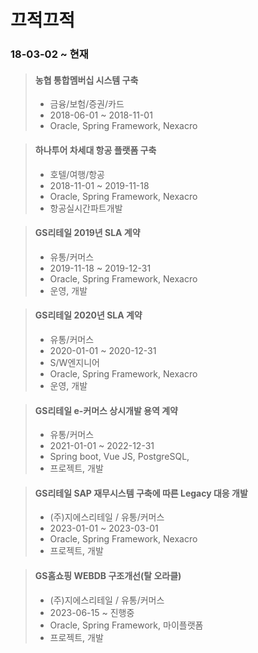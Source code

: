 # 끄적끄적

### 18-03-02 ~ 현재

> #### 농협 통합멤버십 시스템 구축
> - 금융/보험/증권/카드
>- 2018-06-01 ~ 2018-11-01
>- Oracle, Spring Framework, Nexacro

> #### 하나투어 차세대 항공 플랫폼 구축
> - 호텔/여행/항공
>- 2018-11-01 ~ 2019-11-18
> - Oracle, Spring Framework, Nexacro
>- 항공실시간파트개발

>#### GS리테일 2019년 SLA 계약
>- 유통/커머스
>- 2019-11-18 ~ 2019-12-31
>- Oracle, Spring Framework, Nexacro
> - 운영, 개발

>#### GS리테일 2020년 SLA 계약
> - 유통/커머스
> - 2020-01-01 ~ 2020-12-31
> - S/W엔지니어
> - Oracle, Spring Framework, Nexacro
> - 운영, 개발

>#### GS리테일 e-커머스 상시개발 용역 계약
> - 유통/커머스
> - 2021-01-01 ~ 2022-12-31
> - Spring boot, Vue JS, PostgreSQL, 
> - 프로젝트, 개발

>#### GS리테일 SAP 재무시스템 구축에 따른 Legacy 대응 개발
> - (주)지에스리테일 / 유통/커머스
> - 2023-01-01 ~ 2023-03-01
> - Oracle, Spring Framework, Nexacro
> - 프로젝트, 개발

>#### GS홈쇼핑 WEBDB 구조개선(탈 오라클)
> - (주)지에스리테일 / 유통/커머스
> - 2023-06-15 ~ 진행중
> - Oracle, Spring Framework, 마이플랫폼
> - 프로젝트, 개발
<!--stackedit_data:
eyJoaXN0b3J5IjpbLTU4MTAzNjg1LDc4MTg2NDMsNTI1NDU5Mz
gxLC0xMDY0MTAwODk2LDE5MTQ0NTk4NjgsLTk0OTk0MDc5Miwz
NDAxNjUyMzBdfQ==
-->
